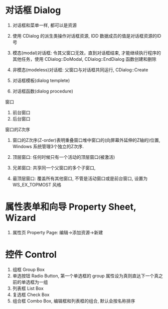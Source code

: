 # 对话框 Dialog

1. 对话框和菜单一样, 都可以是资源
2. 使用 CDialog 的派生类操作对话框资源, IDD 数据成员的值是对话框资源的ID号

1. 模态(modal)对话框: 令其父窗口无效，直到对话框结束, 才能继续执行程序的其他任务，使用 CDialog::DoModal, CDialog::EndDialog 函数创建和删除
2. 非模态(modeless)对话框: 父窗口与对话框共同运行, CDialog::Create

1. 对话框模板(dialog templete)
2. 对话框函数(dialog procedure)

窗口

1. 前台窗口
2. 后台窗口

窗口的Z次序

1. 窗口的Z次序(Z-order)表明重叠窗口堆中窗口的(向屏幕外延伸的Z轴的)位置, Windows 系统管理3个独立的Z次序.

1. 顶层窗口: 任何时候只有一个活动的顶层窗口(被激活)
2. 兄弟窗口: 共享同一个父窗口的多个子窗口,
3. 最顶层窗口: 覆盖所有其他窗口, 不管是活动窗口或是前台窗口, 设置为 WS_EX_TOPMOST 风格

# 属性表单和向导 Property Sheet, Wizard

1. 属性页 Property Page: 编辑->添加资源->新建

# 控件 Control

1. 组框 Group Box
1. 单选按钮 Radio Button, 第一个单选框的 group 属性设为真则直达下一个真之前的单选框为一组
1. 列表框 List Box
1. 复选框 Check Box
1. 组合框 Combo Box, 编辑框和列表框的组合, 默认会按名称排序
